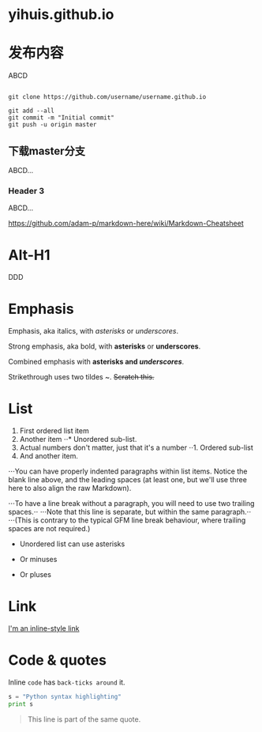 ﻿# yihuis.github.io

# 发布内容
ABCD
```shell

git clone https://github.com/username/username.github.io

```
```shell
git add --all
git commit -m "Initial commit"
git push -u origin master
```

## 下载master分支
ABCD...
### Header 3
ABCD...

https://github.com/adam-p/markdown-here/wiki/Markdown-Cheatsheet

Alt-H1
======
DDD

# Emphasis
Emphasis, aka italics, with *asterisks* or _underscores_.

Strong emphasis, aka bold, with **asterisks** or __underscores__.

Combined emphasis with **asterisks and _underscores_**.

Strikethrough uses two tildes ~. ~~Scratch this.~~

# List
1. First ordered list item
2. Another item
⋅⋅* Unordered sub-list. 
1. Actual numbers don't matter, just that it's a number
⋅⋅1. Ordered sub-list
4. And another item.

⋅⋅⋅You can have properly indented paragraphs within list items. Notice the blank line above, and the leading spaces (at least one, but we'll use three here to also align the raw Markdown).

⋅⋅⋅To have a line break without a paragraph, you will need to use two trailing spaces.⋅⋅
⋅⋅⋅Note that this line is separate, but within the same paragraph.⋅⋅
⋅⋅⋅(This is contrary to the typical GFM line break behaviour, where trailing spaces are not required.)

* Unordered list can use asterisks
- Or minuses
+ Or pluses

# Link
[I'm an inline-style link](https://www.google.com)

# Code & quotes
Inline `code` has `back-ticks around` it.
```python
s = "Python syntax highlighting"
print s
```
> This line is part of the same quote.


